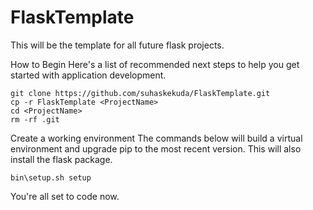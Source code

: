 # FlaskTemplate

This will be the template for all future flask projects.

How to Begin
Here's a list of recommended next steps to help you get started with application development.

```
git clone https://github.com/suhaskekuda/FlaskTemplate.git
cp -r FlaskTemplate <ProjectName>
cd <ProjectName>
rm -rf .git
```

Create a working environment
The commands below will build a virtual environment and upgrade pip to the most recent version.
This will also install the flask package.

```
bin\setup.sh setup
```

You're all set to code now.
